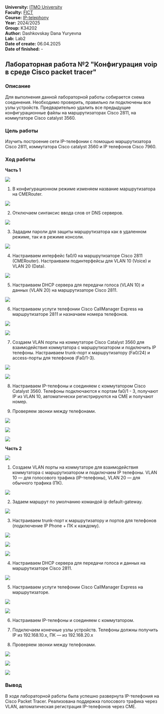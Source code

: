 **University:** [ITMO University](https://itmo.ru/ru/)  
**Faculty:** [FICT](https://fict.itmo.ru)  
**Course:** [IP-telephony](https://github.com/itmo-ict-faculty/ip-telephony)  
**Year:** 2024/2025  
**Group:** K34202  
**Author:** Dashkovskay Dana Yuryevna  
**Lab:** Lab2  
**Date of create:** 06.04.2025  
**Date of finished:** -

## Лабораторная работа №2 "Конфигурация voip в среде Сisco packet tracer"

### Описание

Для выполнения данной лабораторной работы собирается схема соединения. Необходимо проверить, правильно ли подключены все узлы устройств. Предварительно удалить все предыдущие конфигурационные файлы на маршрутизаторах Cisco 2811, на коммутаторе Cisco catalyst 3560.

### Цель работы

Изучить построение сети IP-телефонии с помощью маршрутизатора Cisco 2811, коммутатора Cisco catalyst 3560 и IP телефонов Cisco 7960.

### Ход работы

**Часть 1**

![](https://github.com/DanaDaschoca/2024_2025-ip-telephony-k34202-dashkovskaya_d_u/blob/70e3e1deeaf239e5811caa8db17aa0c941d8a084/lab2/pic1.PNG)

1. В конфигурационном режиме изменяем название маршрутизатора на CMERouter.

![](https://github.com/DanaDaschoca/2024_2025-ip-telephony-k34202-dashkovskaya_d_u/blob/70e3e1deeaf239e5811caa8db17aa0c941d8a084/lab2/pic2.PNG)

2. Отключаем синтаксис ввода слов от DNS серверов.

![](https://github.com/DanaDaschoca/2024_2025-ip-telephony-k34202-dashkovskaya_d_u/blob/70e3e1deeaf239e5811caa8db17aa0c941d8a084/lab2/pic3.PNG)

3. Зададим пароли для защиты маршрутизатора как в удаленном режиме, так и в режиме консоли.

![](https://github.com/DanaDaschoca/2024_2025-ip-telephony-k34202-dashkovskaya_d_u/blob/70e3e1deeaf239e5811caa8db17aa0c941d8a084/lab2/pic4.PNG)

4. Настраиваем интерфейс fa0/0 на маршрутизаторе Cisco 2811 (CMERouter). Настраиваем подинтерфейсы для VLAN 10 (Voice) и VLAN 20 (Data).

![](https://github.com/DanaDaschoca/2024_2025-ip-telephony-k34202-dashkovskaya_d_u/blob/70e3e1deeaf239e5811caa8db17aa0c941d8a084/lab2/pic5.PNG)

5. Настраиваем DHCP сервера для передачи голоса (VLAN 10) и данных (VLAN 20) на маршрутизаторе Cisco 2811.

![](https://github.com/DanaDaschoca/2024_2025-ip-telephony-k34202-dashkovskaya_d_u/blob/70e3e1deeaf239e5811caa8db17aa0c941d8a084/lab2/pic6.PNG)

6. Настраиваем услуги телефонии Cisco CallManager Express на маршрутизаторе 2811 и назначаем номера телефонов.

![](https://github.com/DanaDaschoca/2024_2025-ip-telephony-k34202-dashkovskaya_d_u/blob/70e3e1deeaf239e5811caa8db17aa0c941d8a084/lab2/pic7.PNG)

![](https://github.com/DanaDaschoca/2024_2025-ip-telephony-k34202-dashkovskaya_d_u/blob/70e3e1deeaf239e5811caa8db17aa0c941d8a084/lab2/pic8.PNG)

7. Создаем VLAN порты на коммутаторе Cisco Catalyst 3560 для взаимодействия коммутатора с маршрутизатором и подключить IP телефоны. Настраиваем trunk-порт к маршрутизатору (Fa0/24) и access-порты для телефонов (Fa0/1-3).

![](https://github.com/DanaDaschoca/2024_2025-ip-telephony-k34202-dashkovskaya_d_u/blob/70e3e1deeaf239e5811caa8db17aa0c941d8a084/lab2/pic9.PNG)

![](https://github.com/DanaDaschoca/2024_2025-ip-telephony-k34202-dashkovskaya_d_u/blob/70e3e1deeaf239e5811caa8db17aa0c941d8a084/lab2/pic10.PNG)

8. Настраиваем IP-телефоны и соединяем с коммутатором Cisco Catalyst 3560. Телефоны подключаются к портам fa0/1 - 3, получают IP из VLAN 10, автоматически регистрируются на CME и получают номер.

9. Проверяем звонки между телефонами.

![](https://github.com/DanaDaschoca/2024_2025-ip-telephony-k34202-dashkovskaya_d_u/blob/70e3e1deeaf239e5811caa8db17aa0c941d8a084/lab2/pic11.PNG)

![](https://github.com/DanaDaschoca/2024_2025-ip-telephony-k34202-dashkovskaya_d_u/blob/70e3e1deeaf239e5811caa8db17aa0c941d8a084/lab2/pic12.PNG)

![](https://github.com/DanaDaschoca/2024_2025-ip-telephony-k34202-dashkovskaya_d_u/blob/70e3e1deeaf239e5811caa8db17aa0c941d8a084/lab2/pic13.PNG)


**Часть 2**

![](https://github.com/DanaDaschoca/2024_2025-ip-telephony-k34202-dashkovskaya_d_u/blob/70e3e1deeaf239e5811caa8db17aa0c941d8a084/lab2/pic14.PNG)

1. Создаем VLAN порты на коммутаторе для взаимодействия коммутатора с маршрутизатором и подключаем IP телефоны. VLAN 10 — для голосового трафика (IP-телефоны), VLAN 20 — для обычного трафика (ПК).

![](https://github.com/DanaDaschoca/2024_2025-ip-telephony-k34202-dashkovskaya_d_u/blob/70e3e1deeaf239e5811caa8db17aa0c941d8a084/lab2/pic15.PNG)

2. Задаем маршрут по умолчанию командой ip default-gateway.

![](https://github.com/DanaDaschoca/2024_2025-ip-telephony-k34202-dashkovskaya_d_u/blob/6c9044391a15b5452ff1944d31ca2da56e44cdb1/lab2/pic25.PNG)

3. Настраиваем trunk-порт к маршрутизатору и портов для телефонов (подключение IP Phone + ПК к каждому).

![](https://github.com/DanaDaschoca/2024_2025-ip-telephony-k34202-dashkovskaya_d_u/blob/70e3e1deeaf239e5811caa8db17aa0c941d8a084/lab2/pic16.PNG)

![](https://github.com/DanaDaschoca/2024_2025-ip-telephony-k34202-dashkovskaya_d_u/blob/70e3e1deeaf239e5811caa8db17aa0c941d8a084/lab2/pic17.PNG)

![](https://github.com/DanaDaschoca/2024_2025-ip-telephony-k34202-dashkovskaya_d_u/blob/70e3e1deeaf239e5811caa8db17aa0c941d8a084/lab2/pic18.PNG)

4. Настраиваем DHCP сервера для передачи голоса и данных на маршрутизаторе Cisco 2811.

![](https://github.com/DanaDaschoca/2024_2025-ip-telephony-k34202-dashkovskaya_d_u/blob/70e3e1deeaf239e5811caa8db17aa0c941d8a084/lab2/pic19.PNG)

5. Настраиваем услуги телефонии Cisco CallManager Express на маршрутизаторе.

![](https://github.com/DanaDaschoca/2024_2025-ip-telephony-k34202-dashkovskaya_d_u/blob/70e3e1deeaf239e5811caa8db17aa0c941d8a084/lab2/pic20.PNG)

![](https://github.com/DanaDaschoca/2024_2025-ip-telephony-k34202-dashkovskaya_d_u/blob/70e3e1deeaf239e5811caa8db17aa0c941d8a084/lab2/pic21.PNG)

6. Настраиваем IP-телефоны и соединяем с коммутатором.

7. Подключаем конечные узлы устройств. Телефоны должны получить IP из 192.168.10.x, ПК — из 192.168.20.x

8. Проверяем звонки между телефонами.

![](https://github.com/DanaDaschoca/2024_2025-ip-telephony-k34202-dashkovskaya_d_u/blob/70e3e1deeaf239e5811caa8db17aa0c941d8a084/lab2/pic22.PNG)

![](https://github.com/DanaDaschoca/2024_2025-ip-telephony-k34202-dashkovskaya_d_u/blob/70e3e1deeaf239e5811caa8db17aa0c941d8a084/lab2/pic23.PNG)

![](https://github.com/DanaDaschoca/2024_2025-ip-telephony-k34202-dashkovskaya_d_u/blob/70e3e1deeaf239e5811caa8db17aa0c941d8a084/lab2/pic24.PNG)

### Вывод

В ходе лабораторной работы была успешно развернута IP-телефония на Cisco Packet Tracer. Реализована поддержка голосового трафика через VLAN, автоматическая регистрация IP-телефонов через CME.
